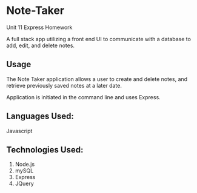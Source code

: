 # Note-Taker
Unit 11 Express Homework

A full stack app utilizing a front end UI to communicate with a database to add, edit, and delete notes.

## Usage
The Note Taker application allows a user to create and delete notes, and retrieve previously saved notes at a later date.

Application is initiated in the command line and uses Express.

## Languages Used:
Javascript

## Technologies Used:
1. Node.js
2. mySQL
3. Express
4. JQuery